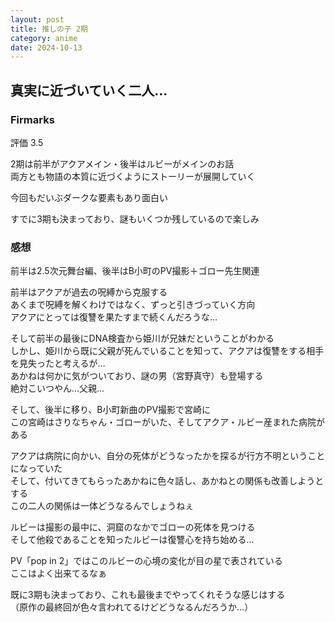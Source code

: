```yaml
---
layout: post
title: 推しの子 2期
category: anime
date: 2024-10-13
---
```


## 真実に近づいていく二人…

### Firmarks

評価 3.5  

2期は前半がアクアメイン・後半はルビーがメインのお話  
両方とも物語の本質に近づくようにストーリーが展開していく  

今回もだいぶダークな要素もあり面白い  

すでに3期も決まっており、謎もいくつか残しているので楽しみ  

### 感想

前半は2.5次元舞台編、後半はB小町のPV撮影＋ゴロー先生関連  

前半はアクアが過去の呪縛から克服する  
あくまで呪縛を解くわけではなく、ずっと引きづっていく方向  
アクアにとっては復讐を果たすまで続くんだろうな…  

そして前半の最後にDNA検査から姫川が兄妹だということがわかる  
しかし、姫川から既に父親が死んでいることを知って、アクアは復讐をする相手を見失ったと考えるが…  
あかねは何かに気がついており、謎の男（宮野真守）も登場する  
絶対こいつやん…父親…

そして、後半に移り、B小町新曲のPV撮影で宮崎に  
この宮崎はさりなちゃん・ゴローがいた、そしてアクア・ルビー産まれた病院がある  

アクアは病院に向かい、自分の死体がどうなったかを探るが行方不明ということになっていた  
そして、付いてきてもらったあかねに色々話し、あかねとの関係も改善しようとする  
この二人の関係は一体どうなるんでしょうねぇ

ルビーは撮影の最中に、洞窟のなかでゴローの死体を見つける  
そして他殺であることを知ったルビーは復讐心を持ち始める…  

PV「pop in 2」ではこのルビーの心境の変化が目の星で表されている  
ここはよく出来てるなぁ  

既に3期も決まっており、これも最後までやってくれそうな感じはする  
（原作の最終回が色々言われてるけどどうなるんだろうか…）
